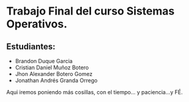 # Trabajo Final del curso Sistemas Operativos.

[//]: <> (Sistemas Operativos 2025-1)

## Estudiantes:
* Brandon Duque Garcia
* Cristian Daniel Muñoz Botero
* Jhon Alexander Botero Gomez
* Jonathan Andrés Granda Orrego

Aqui iremos poniendo más cosillas, con el tiempo... y paciencia...y FÉ.